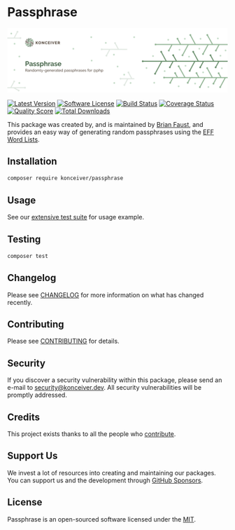 # Passphrase

<p align="center"><img src="./banner.png" /></p>

[![Latest Version](https://badgen.net/packagist/v/konceiver/passphrase)](https://packagist.org/packages/konceiver/passphrase)
[![Software License](https://badgen.net/packagist/license/konceiver/passphrase)](https://packagist.org/packages/konceiver/passphrase)
[![Build Status](https://img.shields.io/github/workflow/status/konceiver/passphrase/run-tests?label=tests)](https://github.com/konceiver/passphrase/actions?query=workflow%3Arun-tests+branch%3Amaster)
[![Coverage Status](https://badgen.net/codeclimate/coverage/konceiver/passphrase)](https://codeclimate.com/github/konceiver/passphrase)
[![Quality Score](https://badgen.net/codeclimate/maintainability/konceiver/passphrase)](https://codeclimate.com/github/konceiver/passphrase)
[![Total Downloads](https://badgen.net/packagist/dt/konceiver/passphrase)](https://packagist.org/packages/konceiver/passphrase)

This package was created by, and is maintained by [Brian Faust](https://github.com/faustbrian), and provides an easy way of generating random passphrases using the [EFF Word Lists](https://www.eff.org/deeplinks/2016/07/new-wordlists-random-passphrases).

## Installation

```bash
composer require konceiver/passphrase
```

## Usage

See our [extensive test suite](./tests/Unit) for usage example.

## Testing

``` bash
composer test
```

## Changelog

Please see [CHANGELOG](CHANGELOG.md) for more information on what has changed recently.

## Contributing

Please see [CONTRIBUTING](CONTRIBUTING.md) for details.

## Security

If you discover a security vulnerability within this package, please send an e-mail to security@konceiver.dev. All security vulnerabilities will be promptly addressed.

## Credits

This project exists thanks to all the people who [contribute](../../contributors).

## Support Us

We invest a lot of resources into creating and maintaining our packages. You can support us and the development through [GitHub Sponsors](https://github.com/sponsors/faustbrian).

## License

Passphrase is an open-sourced software licensed under the [MIT](LICENSE.md).
